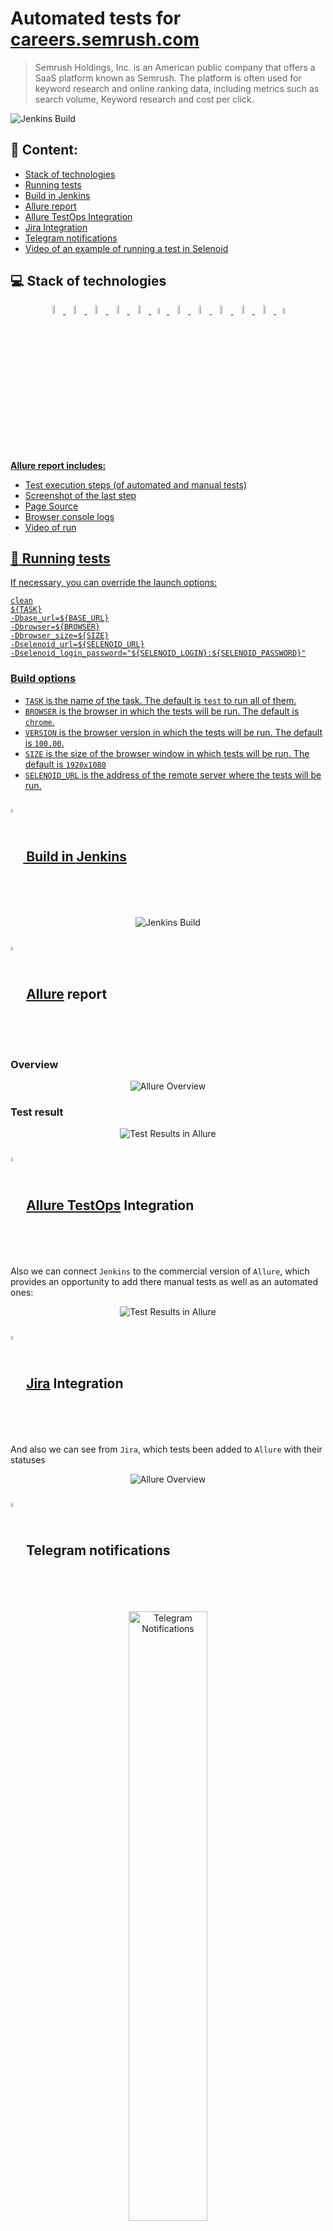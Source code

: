 # Automated tests for [careers.semrush.com](https://careers.semrush.com/)

> Semrush Holdings, Inc. is an American public company that offers a SaaS platform known as Semrush. The platform is often used for keyword research and online ranking data, including metrics such as search volume, Keyword research and cost per click.

<img title="Jenkins Build" src="images/screens/MainPage.png">

## :pushpin: Content:

- [Stack of technologies](#computer-stack-of-technologies)
- [Running tests](#running_woman-running-tests)
- [Build in Jenkins](#-build-in-jenkins)
- [Allure report](#-allure-report)
- [Allure TestOps Integration](#-allure-testops-integration)
- [Jira Integration](#-jira-integration)
- [Telegram notifications](#-telegram-notifications)
- [Video of an example of running a test in Selenoid](#-video-of-an-example-of-running-a-test-in-selenoid)


## :computer: Stack of technologies

<p align="center">
<a href="https://www.jetbrains.com/idea/"><img width="6%" title="IntelliJ IDEA" src="images/logo/Idea.svg">
<a href="https://www.java.com/"><img width="6%" title="Java" src="images/logo/Java.svg">
<a href="https://selenide.org/"><img width="6%" title="Selenide" src="images/logo/Selenide.svg">
<a href="https://aerokube.com/selenoid/"><img width="6%" title="Selenoid" src="images/logo/Selenoid.svg">
<a href="https://github.com/allure-framework/allure2"><img width="6%" title="Allure Report" src="images/logo/Allure.svg">
<a href="https://qameta.io/"><img width="5%" title="Allure TestOps" src="images/logo/Allure_TO.svg">
<a href="https://gradle.org/"><img width="6%" title="Gradle" src="images/logo/Gradle.svg">
<a href="https://junit.org/junit5/"><img width="6%" title="JUnit5" src="images/logo/JUnit5.svg">
<a href="https://github.com/"><img width="6%" title="GitHub" src="images/logo/GitHub.svg">
<a href="https://www.jenkins.io/"><img width="6%" title="Jenkins" src="images/logo/Jenkins.svg">
<a href="https://web.telegram.org/"><img width="6%" title="Telegram" src="images/logo/Telegram.svg">
<a href="https://www.atlassian.com/ru/software/jira"><img width="5%" title="Jira" src="images/logo/Jira.svg">
</p>


**Allure report includes:**

* Test execution steps (of automated and manual tests)
* Screenshot of the last step
* Page Source
* Browser console logs
* Video of run


## :rocket: Running tests

If necessary, you can override the launch options:

```
clean
${TASK}
-Dbase_url=${BASE_URL}
-Dbrowser=${BROWSER}
-Dbrowser_size=${SIZE}
-Dselenoid_url=${SELENOID_URL}
-Dselenoid_login_password="${SELENOID_LOGIN}:${SELENOID_PASSWORD}"
```

### Build options

* <code>TASK</code> is the name of the task. The default is <code>test</code> to run all of them.
* <code>BROWSER</code> is the browser in which the tests will be run. The default is <code>chrome</code>.
* <code>VERSION</code> is the browser version in which the tests will be run. The default is <code>100.00</code>.
* <code>SIZE</code> is the size of the browser window in which tests will be run. The default is <code>1920x1080</code>
* <code>SELENOID_URL</code> is the address of the remote server where the tests will be run.


## <img width="4%" style="vertical-align:middle" title="Jenkins" src="images/logo/Jenkins.svg"> Build in [Jenkins](https://jenkins.autotests.cloud/job/Students/job/careers_semrush_test_project/)
<p align="center">
<img title="Jenkins Build" src="images/screens/JenkinsBuild.png">

</p>

## <img width="4%" style="vertical-align:middle" title="Allure Report" src="images/logo/Allure.svg"> [Allure](https://jenkins.autotests.cloud/job/Students/job/careers_semrush_test_project/56/allure/#) report
### Overview

<p align="center">
<img title="Allure Overview" src="images/screens/AllureReport1.png">
</p>

### Test result

<p align="center">
<img title="Test Results in Allure" src="images/screens/AllureReport2.png">
</p>

## <img width="4%" style="vertical-align:middle" title="Allure TestOps Report" src="images/logo/Allure_TO.svg"> [Allure TestOps](https://allure.autotests.cloud/launch/25480) Integration

Also we can connect <code>Jenkins</code> to the commercial version of <code>Allure</code>, which provides an opportunity to add there manual tests as well as an automated ones:

<p align="center">
<img title="Test Results in Allure" src="images/screens/AllureTestOps.png">
</p>

## <img width="4%" style="vertical-align:middle" title="Jira Integration" src="images/logo/Jira.svg"> [Jira](https://jira.autotests.cloud/browse/HOMEWORK-753) Integration

And also we can see from <code>Jira</code>, which tests been added to <code>Allure</code> with their statuses

<p align="center">
<img title="Allure Overview" src="images/screens/JiraTask.png">
</p>

## <img width="4%" style="vertical-align:middle" title="Telegram" src="images/logo/Telegram.svg"> Telegram notifications

<p align="center">
<img width="50%" title="Telegram Notifications" src="images/screens/Telegram.png">
</p>

## <img width="4%" style="vertical-align:middle" title="Selenoid" src="images/logo/Selenoid.svg"> Video of an example of running a test in Selenoid

A video is attached to each test in the report. One of these videos is shown below.
<p align="center">
  <img title="Selenoid Video" src="images/video/video.gif">
</p>